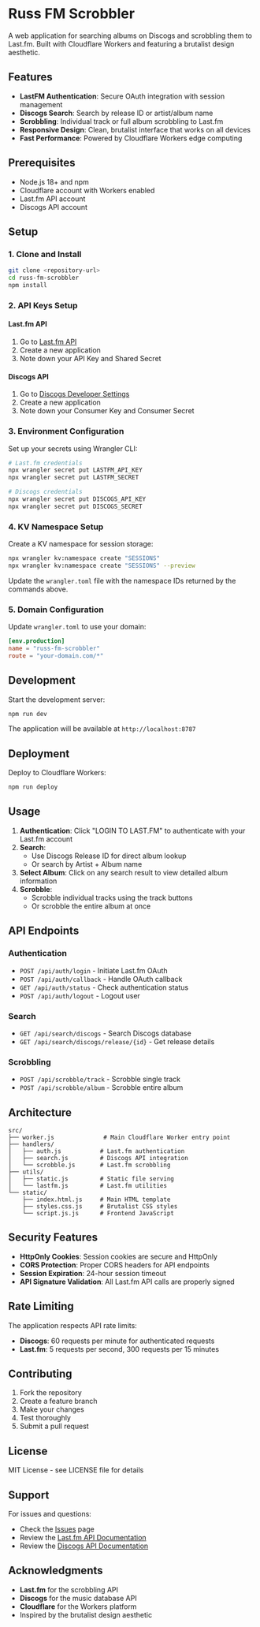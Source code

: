# Russ FM Scrobbler

A web application for searching albums on Discogs and scrobbling them to Last.fm. Built with Cloudflare Workers and featuring a brutalist design aesthetic.

## Features

- **LastFM Authentication**: Secure OAuth integration with session management
- **Discogs Search**: Search by release ID or artist/album name
- **Scrobbling**: Individual track or full album scrobbling to Last.fm
- **Responsive Design**: Clean, brutalist interface that works on all devices
- **Fast Performance**: Powered by Cloudflare Workers edge computing

## Prerequisites

- Node.js 18+ and npm
- Cloudflare account with Workers enabled
- Last.fm API account
- Discogs API account

## Setup

### 1. Clone and Install

```bash
git clone <repository-url>
cd russ-fm-scrobbler
npm install
```

### 2. API Keys Setup

#### Last.fm API
1. Go to [Last.fm API](https://www.last.fm/api/account/create)
2. Create a new application
3. Note down your API Key and Shared Secret

#### Discogs API
1. Go to [Discogs Developer Settings](https://www.discogs.com/settings/developers)
2. Create a new application
3. Note down your Consumer Key and Consumer Secret

### 3. Environment Configuration

Set up your secrets using Wrangler CLI:

```bash
# Last.fm credentials
npx wrangler secret put LASTFM_API_KEY
npx wrangler secret put LASTFM_SECRET

# Discogs credentials  
npx wrangler secret put DISCOGS_API_KEY
npx wrangler secret put DISCOGS_SECRET
```

### 4. KV Namespace Setup

Create a KV namespace for session storage:

```bash
npx wrangler kv:namespace create "SESSIONS"
npx wrangler kv:namespace create "SESSIONS" --preview
```

Update the `wrangler.toml` file with the namespace IDs returned by the commands above.

### 5. Domain Configuration

Update `wrangler.toml` to use your domain:

```toml
[env.production]
name = "russ-fm-scrobbler"
route = "your-domain.com/*"
```

## Development

Start the development server:

```bash
npm run dev
```

The application will be available at `http://localhost:8787`

## Deployment

Deploy to Cloudflare Workers:

```bash
npm run deploy
```

## Usage

1. **Authentication**: Click "LOGIN TO LAST.FM" to authenticate with your Last.fm account
2. **Search**: 
   - Use Discogs Release ID for direct album lookup
   - Or search by Artist + Album name
3. **Select Album**: Click on any search result to view detailed album information
4. **Scrobble**: 
   - Scrobble individual tracks using the track buttons
   - Or scrobble the entire album at once

## API Endpoints

### Authentication
- `POST /api/auth/login` - Initiate Last.fm OAuth
- `POST /api/auth/callback` - Handle OAuth callback
- `GET /api/auth/status` - Check authentication status
- `POST /api/auth/logout` - Logout user

### Search
- `GET /api/search/discogs` - Search Discogs database
- `GET /api/search/discogs/release/{id}` - Get release details

### Scrobbling
- `POST /api/scrobble/track` - Scrobble single track
- `POST /api/scrobble/album` - Scrobble entire album

## Architecture

```
src/
├── worker.js              # Main Cloudflare Worker entry point
├── handlers/
│   ├── auth.js           # Last.fm authentication
│   ├── search.js         # Discogs API integration
│   └── scrobble.js       # Last.fm scrobbling
├── utils/
│   ├── static.js         # Static file serving
│   └── lastfm.js         # Last.fm utilities
└── static/
    ├── index.html.js     # Main HTML template
    ├── styles.css.js     # Brutalist CSS styles
    └── script.js.js      # Frontend JavaScript
```

## Security Features

- **HttpOnly Cookies**: Session cookies are secure and HttpOnly
- **CORS Protection**: Proper CORS headers for API endpoints
- **Session Expiration**: 24-hour session timeout
- **API Signature Validation**: All Last.fm API calls are properly signed

## Rate Limiting

The application respects API rate limits:
- **Discogs**: 60 requests per minute for authenticated requests
- **Last.fm**: 5 requests per second, 300 requests per 15 minutes

## Contributing

1. Fork the repository
2. Create a feature branch
3. Make your changes
4. Test thoroughly
5. Submit a pull request

## License

MIT License - see LICENSE file for details

## Support

For issues and questions:
- Check the [Issues](https://github.com/yourusername/russ-fm-scrobbler/issues) page
- Review the [Last.fm API Documentation](https://www.last.fm/api)
- Review the [Discogs API Documentation](https://www.discogs.com/developers/)

## Acknowledgments

- **Last.fm** for the scrobbling API
- **Discogs** for the music database API
- **Cloudflare** for the Workers platform
- Inspired by the brutalist design aesthetic